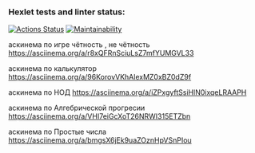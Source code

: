 ### Hexlet tests and linter status:
[![Actions Status](https://github.com/Papov-Ruslan/php-project-45/actions/workflows/hexlet-check.yml/badge.svg)](https://github.com/Papov-Ruslan/php-project-45/actions)
[![Maintainability](https://api.codeclimate.com/v1/badges/4a45ac6394bfd2a2d0f5/maintainability)](https://codeclimate.com/github/Papov-Ruslan/php-project-45/maintainability)

аскинема по игре чётность , не чётность https://asciinema.org/a/r8xQFRnSciuLsZ7mfYUMGVL33

аскинема по калькулятор https://asciinema.org/a/96KorovVKhAlexMZ0xBZ0dZ9f

аскинема по НОД  https://asciinema.org/a/iZPxgyftSsiHlN0ixqeLRAAPH

аскинема по Алгебрической прогресии  https://asciinema.org/a/VHI7eiGcXoT26NRWI315ETZbn

аскинема по Простые числа https://asciinema.org/a/bmgsX6jEk9uaZOznHpVSnPIou

